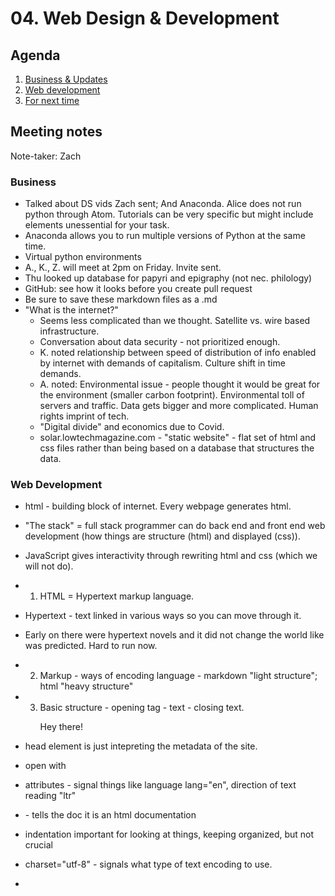 # 04. Web Design & Development

## Agenda
1. [Business & Updates](#meeting-notes)
2. [Web development](#web-development)
3. [For next time](#for-next-time)

## Meeting notes
Note-taker: Zach

### Business
- Talked about DS vids Zach sent; And Anaconda. Alice does not run python through Atom.
Tutorials can be very specific but might include elements unessential for your task.
- Anaconda allows you to run multiple versions of Python at the same time.
- Virtual python environments
- A., K., Z. will meet at 2pm on Friday. Invite sent.
- Thu looked up database for papyri and epigraphy (not nec. philology)
- GitHub: see how it looks before you create pull request
- Be sure to save these markdown files as a .md
- "What is the internet?"
  - Seems less complicated than we thought. Satellite vs. wire based infrastructure.
  - Conversation about data security - not prioritized enough.
  - K. noted relationship between speed of distribution of info enabled by internet with demands of capitalism. Culture shift in time demands.
  - A. noted: Environmental issue - people thought it would be great for the environment (smaller carbon footprint). Environmental toll of servers and traffic. Data gets bigger and more complicated. Human rights imprint of tech.
  - "Digital divide" and economics due to Covid.
  - solar.lowtechmagazine.com - "static website" - flat set of html and css files rather than being based on a database that structures the data.

### Web Development

- html - building block of internet. Every webpage generates html.
- "The stack" = full stack programmer can do back end and front end web development (how things are structure (html) and displayed (css)).
- JavaScript gives interactivity through rewriting html and css (which we will not do).

- 1) HTML = Hypertext markup language.
-   Hypertext - text linked in various ways so you can move through it.
-   Early on there were hypertext novels and it did not change the world like was predicted. Hard to run now.
- 2) Markup - ways of encoding language - markdown "light structure"; html "heavy structure"

- 3) Basic structure - opening tag - text - closing text. <p> Hey there! <p>
-   head element is just intepreting the metadata of the site.
-   open with <html>
-   attributes - signal things like language lang="en", direction of text reading "ltr"
-   <!DOCTYPE html> - tells the doc it is an html documentation
-   indentation important for looking at things, keeping organized, but not crucial
-   charset="utf-8" - signals what type of text encoding to use.
-   <title> - what will appear in the tab. Label for the page.
-   close with <html>

- 4 )HTML trees & Nesting.
-   Root element - html, then most of body will be embedded as an element under the root.
-   use mozilla developer docs for front end development; also the w3 schools shows detailed html code
-   <div> somewhat meaningless but is good for dividing elements on a page.
-   <ul> unordered list. Lists items marked as <li>
-   to view page html and css - inspect element or go to view/developer in your browser.

- 5) CSS - "Cascading Style Sheets" and specificity
-   cascading - later rules override earlier rules (more specific overrides less specific)
-   selector h1 then curly brace {}
-   can apply styles to various elements of html such as <a> elements or the entire <li>. These are hierarchical - more specific overrides less specific.
-   Inheritence - properties not specified will take on the attributes of another element, also hierarchically arranged (parent-child, not nearest neighbor)

- 6) CSS box model - width < height < padding < border < margin
-   Common properties: TEXT - font-size, font-family, color, line-height, letter spacing; OTHER ELEMENTS - styles such as color and the box model.

- 7) CSS lives: inside the html head, inline html, or separate space (most common) best to. have in a  separate document

- ACTIVITY -
-   Lit Ipsum for generic text
-   Alt-text for image accessibility
-   unsplash for creative commons pictures

- OTHER NOTES:
-   Wireframing - draw out your site style before writing it in html/css
-   Revist CSS Diner for classes and id's (so different things can have different styles.)

- https://html5up.net/ 
- https://www.w3schools.com/w3css/defaulT.asp 
- https://tinyurl.com/web-int


#### Instructions

1. Use command line to navigate to the folder where you're keeping your dssf files  `cd`
2. Create a new directory (folder) for your new site `mkdir my-site`
3. Create a document in the directory and name it 'index.html' `touch my-site/index.html`
4. Create a css document in the same place `touch my-site/style.css`
5. Open the project in Atom
   Try `atom my-site/index.html` - if that doesn't work, open Atom --> File --> Add Project Folder
6. In Atom, type html and hit tab: voila! You have a web page!
7. Add some elements and text. Save it, and open index.html with a web browser. You should see your website.
8. Link your CSS: in the 'head' section of index.html, type this:

```html
<link rel="stylesheet" type="text/css" href="style.css">
```
9. Open style.css and write some css to style elements from your index.html file. Save it, open your browser, and refresh it to see your styled page.

### Resources

- Learning HTML
  - Self-paced interactive [HTML Tutorial](https://www.w3schools.com/html/) from w3schools.com
  - LinkedIn Learning: [HTML Essential Training](https://www.linkedin.com/learning/html-essential-training-4/) (2h 45m)
- Learning CSS
  - [CSS Diner](https://flukeout.github.io/)
  - Self-paced interactive [CSS tutorial](https://www.w3schools.com/css/) from w3schools.com
  - LinkedIn Learning: [CSS Essential Training](https://www.linkedin.com/learning/css-essential-training-3/) (4h 28m)
  - Templates and models
    - https://html5up.net/
    - http://www.csszengarden.com/
  - Examples of professional academic websites
    - [Rachel Starry](http://rachelstarry.org/)
    - [Sara Grossman](https://www.sarajgrossman.com/)
    - [Rachel Buurma](https://rachelsagnerbuurma.org/notes/)
    - [Jenni Glaser](http://jenniglaser.digital.brynmawr.edu/)

## For next time
- [ ] Add your updates by Monday morning
- [ ] Create a wireframe for your professional website
- [ ] Review the [slides on web design](https://tinyurl.com/web-int)

[<<< Previous](/03-disciplines.md) | [Next >>>](/05-web-publish.md)

[Return to syllabus](../syllabus.md)

[Home](../README.md)

